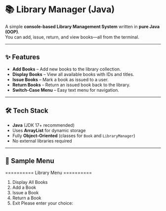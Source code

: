 # 📚 Library Manager (Java)

A simple **console-based Library Management System** written in **pure Java (OOP)**.  
You can add, issue, return, and view books—all from the terminal.

---

## ✨ Features
- **Add Books** – Add new books to the library collection.  
- **Display Books** – View all available books with IDs and titles.  
- **Issue Books** – Mark a book as issued to a user.  
- **Return Books** – Return an issued book back to the library.  
- **Switch-Case Menu** – Easy text menu for navigation.

---

## 🛠️ Tech Stack
- **Java** (JDK 17+ recommended)  
- Uses **ArrayList** for dynamic storage  
- Fully **Object-Oriented** (classes for `Book` and `LibraryManager`)  
- No external libraries required

---

## 📂 Sample Menu
========== Library Menu ==========
1. Display All Books
2. Add a Book
3. Issue a Book
4. Return a Book
5. Exit
Please enter your choice:

